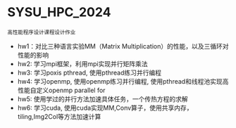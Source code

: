 # SYSU_HPC_2024
    高性能程序设计课程设计作业
- hw1：对比三种语言实验MM（Matrix Multiplication）的性能，以及三循环对性能的影响
- hw2: 学习mpi框架，利用mpi实现并行矩阵乘法
- hw3: 学习poxis pthread, 使用pthread练习并行编程
- hw4: 学习openmp, 使用openmp练习并行编程, 使用pthread和线程池实现高性能自定义openmp parallel for
- hw5: 使用学过的并行方法加速具体任务，一个传热方程的求解
- hw6: 学习cuda, 使用cuda实现MM,Conv算子，使用共享内存，tiling,Img2Col等方法加速计算